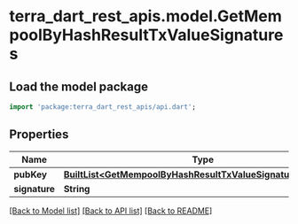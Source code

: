 # terra_dart_rest_apis.model.GetMempoolByHashResultTxValueSignatures

## Load the model package
```dart
import 'package:terra_dart_rest_apis/api.dart';
```

## Properties
Name | Type | Description | Notes
------------ | ------------- | ------------- | -------------
**pubKey** | [**BuiltList&lt;GetMempoolByHashResultTxValueSignaturesPubKey&gt;**](GetMempoolByHashResultTxValueSignaturesPubKey.md) |  | 
**signature** | **String** |  | 

[[Back to Model list]](../README.md#documentation-for-models) [[Back to API list]](../README.md#documentation-for-api-endpoints) [[Back to README]](../README.md)


